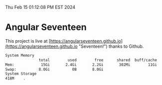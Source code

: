 Thu Feb 15 01:12:08 PM EST 2024

# Angular Seventeen


This project is live at [https://angularseventeen.github.io](https://angularseventeen.github.io "Seventeen!") thanks to Github.

```bash
System Memory
               total        used        free      shared  buff/cache   available
Mem:            15Gi       2.4Gi       2.2Gi       302Mi        11Gi        12Gi
Swap:          8.0Gi          0B       8.0Gi
System Storage
418M	.
```
